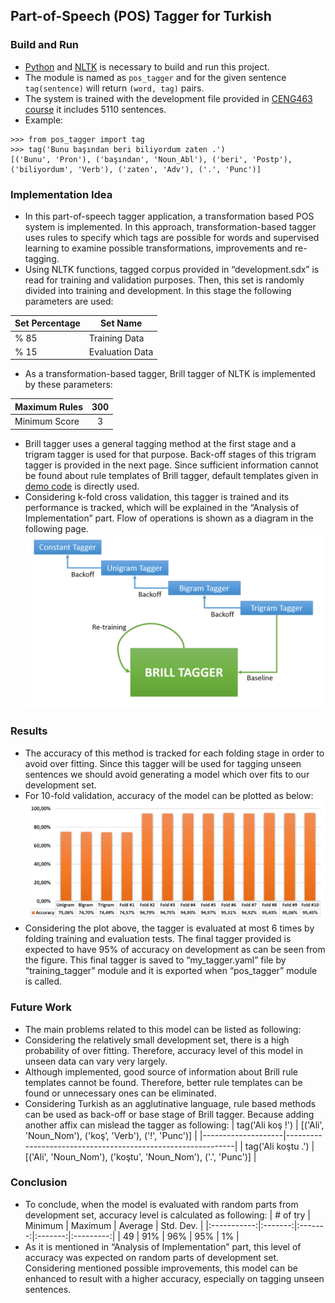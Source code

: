 ## Part-of-Speech (POS) Tagger for Turkish

### Build and Run
* [Python](https://www.python.org/) and [NLTK](http://www.nltk.org/) is necessary to build and run this project.
* The module is named as `pos_tagger` and for the given sentence `tag(sentence)` will return `(word, tag)` pairs.
* The system is trained with the development file provided in [CENG463 course](https://cow.ceng.metu.edu.tr/Courses/index.php?course=ceng463&semester=20121) it includes 5110 sentences.
* Example:

```
>>> from pos_tagger import tag
>>> tag('Bunu başından beri biliyordum zaten .')
[('Bunu', 'Pron'), ('başından', 'Noun_Abl'), ('beri', 'Postp'), ('biliyordum', 'Verb'), ('zaten', 'Adv'), ('.', 'Punc')]
```

### Implementation Idea

* In this part-of-speech tagger application, a transformation based POS system is implemented. In this approach, transformation-based tagger uses rules to specify which tags are possible for words and supervised learning to examine possible transformations, improvements and re-tagging.
* Using NLTK functions, tagged corpus provided in “development.sdx” is read for training and validation purposes. Then, this set is randomly divided into training and development. In this stage the following parameters are used:

| Set Percentage | Set Name        |
|----------------|-----------------|
| % 85           | Training Data   |
| % 15           | Evaluation Data |

* As a transformation-based tagger, Brill tagger of NLTK is implemented by these parameters:

| Maximum Rules | 300 |
|---------------|:---:|
| Minimum Score |  3  |

* Brill tagger uses a general tagging method at the first stage and a trigram tagger is used for that purpose. Back-off stages of this trigram tagger is provided in the next page. Since sufficient information cannot be found about rule templates of Brill tagger, default templates given in [demo code](http://nltk.googlecode.com/svn/trunk/doc/api/nltk.tag.brill-pysrc.html) is directly used.
* Considering k-fold cross validation, this tagger is trained and its performance is tracked, which will be explained in the “Analysis of Implementation” part. Flow of operations is shown as a diagram in the following page.
![](img/flow.png)

### Results
* The accuracy of this method is tracked for each folding stage in order to avoid over fitting. Since this tagger will be used for tagging unseen sentences we should avoid generating a model which over fits to our development set.
* For 10-fold validation, accuracy of the model can be plotted as below:
![](img/accuraccy-results.png)
* Considering the plot above, the tagger is evaluated at most 6 times by folding training and evaluation tests. The final tagger provided is expected to have 95% of accuracy on development as can be seen from the figure. This final tagger is saved to “my_tagger.yaml” file by “training_tagger” module and it is exported when “pos_tagger” module is called.

### Future Work
* The main problems related to this model can be listed as following:
 * Considering the relatively small development set, there is a high probability of over fitting. Therefore, accuracy level of this model in unseen data can vary very largely.
 * Although implemented, good source of information about Brill rule templates cannot be found. Therefore, better rule templates can be found or unnecessary ones can be eliminated.
 * Considering Turkish as an agglutinative language, rule based methods can be used as back-off or base stage of Brill tagger. Because adding another affix can mislead the tagger as following:
| tag('Ali koş !')   | [('Ali', 'Noun_Nom'), ('koş’, 'Verb'), ('!', 'Punc')]       |
|--------------------|-------------------------------------------------------------|
| tag('Ali koştu .') | [('Ali', 'Noun_Nom'), ('koştu', 'Noun_Nom'), ('.', 'Punc')] |

### Conclusion
* To conclude, when the model is evaluated with random parts from development set, accuracy level is calculated as following: 
| # of try    | Minimum | Maximum | Average | Std. Dev. |
|:-----------:|:-------:|:-------:|:-------:|:---------:|
|      49     |   91%   |   96%   |   95%   |     1%    |
* As it is mentioned in “Analysis of Implementation” part, this level of accuracy was expected on random parts of development set. Considering mentioned possible improvements, this model can be enhanced to result with a higher accuracy, especially on tagging unseen sentences.